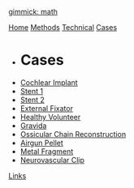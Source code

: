 [gimmick: math]()

[Home](index.md)
[Methods](checklist.md)
[Technical](technical.md)
[Cases]()

* # Cases
* [Cochlear Implant](CochleairImplantaat/case.md)
* [Stent 1](Stent1/case.md)
* [Stent 2](Stent2/case.md)
* [External Fixator](FixateurExterne/case.md)
* [Healthy Volunteer](Volunteer1/case.md)
* [Gravida](Gravida/case.md)
* [Ossicular Chain Reconstruction](Ketenreconstructie/case.md)
* [Airgun Pellet](Kogel/case.md)
* [Metal Fragment](Fragment/case.md)
* [Neurovascular Clip](Clip/case.md)


[Links](links.md)

